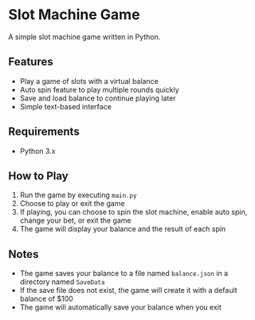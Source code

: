 # Slot Machine Game
A simple slot machine game written in Python.

## Features
- Play a game of slots with a virtual balance
- Auto spin feature to play multiple rounds quickly
- Save and load balance to continue playing later
- Simple text-based interface

## Requirements
- Python 3.x

## How to Play
1. Run the game by executing `main.py`
2. Choose to play or exit the game
3. If playing, you can choose to spin the slot machine, enable auto spin, change your bet, or exit the game
4. The game will display your balance and the result of each spin

## Notes
- The game saves your balance to a file named `balance.json` in a directory named `SaveData`
- If the save file does not exist, the game will create it with a default balance of $100
- The game will automatically save your balance when you exit

